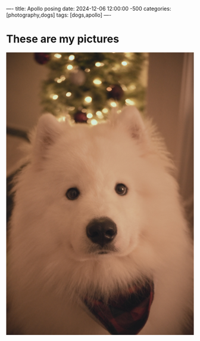 —-
title: Apollo posing
date: 2024-12-06 12:00:00 -500
categories: [photography,dogs]
tags: [dogs,apollo]
—-

# These are my pictures

![Apollo](/assets/images/DSC_2212.jpeg)
